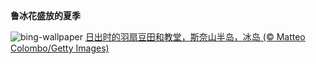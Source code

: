 
**鲁冰花盛放的夏季**

![bing-wallpaper](https://www.bing.com/th?id=OHR.LupinIceland_ZH-CN5329147708_1920x1080.jpg)
[日出时的羽扇豆田和教堂，斯奈山半岛，冰岛 (© Matteo Colombo/Getty Images)](https://www.bing.com/search?q=%E6%96%AF%E5%A5%88%E5%B1%B1%E5%8D%8A%E5%B2%9B&amp;form=hpcapt&amp;mkt=zh-cn)
  